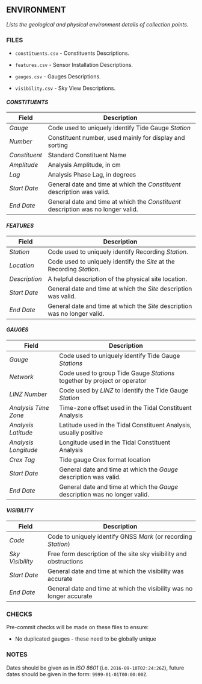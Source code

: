 ## ENVIRONMENT ##

_Lists the geological and physical environment details of collection points._

### FILES ###

* `constituents.csv` - Constituents Descriptions.

* `features.csv` - Sensor Installation Descriptions.

* `gauges.csv` - Gauges Descriptions.

* `visibility.csv` - Sky View Descriptions.

#### _CONSTITUENTS_ ####

| Field | Description |
| --- | --- |
| _Gauge_ | Code used to uniquely identify Tide Gauge _Station_
| _Number_ | Constituent number, used mainly for display and sorting
| _Constituent_ | Standard Constituent Name
| _Amplitude_ | Analysis Amplitude, in cm
| _Lag_ | Analysis Phase Lag, in degrees
| _Start Date_ | General date and time at which the _Constituent_ description was valid.
| _End Date_ | General date and time at which the _Constituent_ description was no longer valid.

#### _FEATURES_ ####

| Field | Description |
| --- | --- |
| _Station_ | Code used to uniquely identify Recording _Station_.
| _Location_ | Code used to uniquely identify the _Site_ at the  Recording _Station_.
| _Description_ | A helpful description of the physical site location.
| _Start Date_ | General date and time at which the _Site_ description was valid.
| _End Date_ | General date and time at which the _Site_ description was no longer valid.

#### _GAUGES_ ####

| Field | Description |
| --- | --- |
| _Gauge_ | Code used to uniquely identify Tide Gauge _Stations_
| _Network_ | Code used to group Tide Gauge _Stations_ together by project or operator
| _LINZ Number_ | Code used by _LINZ_ to identify the Tide Gauge _Station_
| _Analysis Time Zone_ | Time-zone offset used in the Tidal Constituent Analysis
| _Analysis Latitude_ | Latitude used in the Tidal Constituent Analysis, usually positive
| _Analysis Longitude_ | Longitude used in the Tidal Constituent Analysis
| _Crex Tag_ | Tide gauge Crex format location
| _Start Date_ | General date and time at which the _Gauge_ description was valid.
| _End Date_ | General date and time at which the _Gauge_ description was no longer valid.

#### _VISIBILITY_ ####

| Field | Description |
| --- | --- |
| _Code_ | Code to uniquely identify GNSS _Mark_ (or recording _Station_)
| _Sky Visibility_ | Free form description of the site sky visibility and obstructions
| _Start Date_ | General date and time at which the visibility was accurate
| _End Date_ | General date and time at which the visibility was no longer accurate

### CHECKS ###

Pre-commit checks will be made on these files to ensure:
* No duplicated gauges - these need to be globally unique

### NOTES ###

Dates should be given as in _ISO 8601_ (i.e. `2016-09-18T02:24:26Z`), future dates should be given in the form: `9999-01-01T00:00:00Z`.

